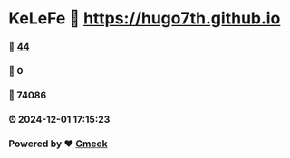 # KeLeFe :link: https://hugo7th.github.io 
### :page_facing_up: [44](https://hugo7th.github.io/tag.html) 
### :speech_balloon: 0 
### :hibiscus: 74086 
### :alarm_clock: 2024-12-01 17:15:23 
### Powered by :heart: [Gmeek](https://github.com/Meekdai/Gmeek)
